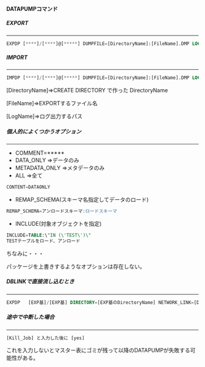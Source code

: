 #### DATAPUMPコマンド

##### EXPORT
----------------
```sql
EXPDP [****]/[****]@[*****] DUMPFILE=[DirectoryName]:[FileName].DMP LOGFILE=[DirectoryName]:[LogName].LOG
```

##### IMPORT
----------------
```sql
IMPDP [****]/[****]@[*****] DUMPFILE=[DirectoryName]:[FileName].DMP LOGFILE=[DirectoryName]:[LogName].LOG
```

[DirectoryName]⇒CREATE DIRECTORY で作った DirectoryName

[FileName]⇒EXPORTするファイル名

[LogName]⇒ログ出力するパス


##### 個人的によくつかうオプション
----------------------------------
* COMMENT=*****
* DATA_ONLY		⇒データのみ
* METADATA_ONLY	⇒メタデータのみ
* ALL				⇒全て
```sql
CONTENT=DATAONLY
```
* REMAP_SCHEMA(スキーマ名指定してデータのロード)
```sql
REMAP_SCHEMA=アンロードスキーマ:ロードスキーマ
```
* INCLUDE(対象オブジェクトを指定)
```sql
INCLUDE=TABLE:\"IN (\'TEST\')\"
TESTテーブルをロード、アンロード
```

ちなみに・・・

パッケージを上書きするようなオプションは存在しない。

##### DBLINKで直接流し込むとき
------------------------------
```sql
EXPDP   [EXP基]/[EXP基] DIRECTORY=[EXP基のDirectoryName] NETWORK_LINK=[DatBaseLinkName]
```

##### 途中で中断した場合
------------------------------
```sql
[Kill_Job] と入力した後に [yes]
```
これを入力しないとマスター表にゴミが残って以降のDATAPUMPが失敗する可能性がある。
